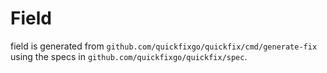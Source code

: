 Field
===

field is generated from `github.com/quickfixgo/quickfix/cmd/generate-fix` using the specs in `github.com/quickfixgo/quickfix/spec`.
